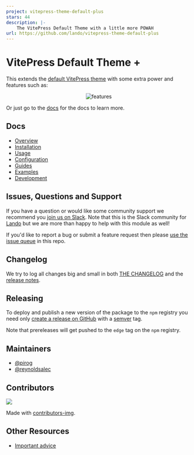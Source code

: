 ```yaml
---
project: vitepress-theme-default-plus
stars: 44
description: |-
    The VitePress Default Theme with a little more POWAH
url: https://github.com/lando/vitepress-theme-default-plus
---
```


# VitePress Default Theme +

This extends the [default VitePress theme](https://vitepress.dev/) with some extra power and features such as:

<div align="center">

![features](./docs/public/images/features.png)

</div>

Or just go to the [docs](https://vitepress-theme-default-plus.lando.dev) for the docs to learn more.

## Docs

* [Overview](https://vitepress-theme-default-plus.lando.dev/overview)
* [Installation](https://vitepress-theme-default-plus.lando.dev/install.html)
* [Usage](https://vitepress-theme-default-plus.lando.dev/usage.html)
* [Configuration](https://vitepress-theme-default-plus.lando.dev/config/config.html)
* [Guides](https://vitepress-theme-default-plus.lando.dev/guides.html)
* [Examples](https://github.com/lando/vitepress-theme-default-plus)
* [Development](https://vitepress-theme-default-plus.lando.dev/development.html)

## Issues, Questions and Support

If you have a question or would like some community support we recommend you [join us on Slack](https://launchpass.com/devwithlando). Note that this is the Slack community for [Lando](https://lando.dev) but we are more than happy to help with this module as well!

If you'd like to report a bug or submit a feature request then please [use the issue queue](https://github.com/lando/vitepress-theme-default-plus/issues/new/choose) in this repo.

## Changelog

We try to log all changes big and small in both [THE CHANGELOG](https://github.com/lando/vitepress-theme-default-plus/blob/main/CHANGELOG.md) and the [release notes](https://github.com/lando/vitepress-theme-default-plus/releases).

## Releasing

To deploy and publish a new version of the package to the `npm` registry you need only [create a release on GitHub](https://docs.github.com/en/repositories/releasing-projects-on-github/managing-releases-in-a-repository) with a [semver](https://semver.org) tag.

Note that prereleases will get pushed to the `edge` tag on the `npm` registry.

## Maintainers

* [@pirog](https://github.com/pirog)
* [@reynoldsalec](https://github.com/reynoldsalec)

## Contributors

<a href="https://github.com/lando/vitepress-theme-default-plus/graphs/contributors">
  <img src="https://contrib.rocks/image?repo=lando/vitepress-theme-default-plus" />
</a>

Made with [contributors-img](https://contrib.rocks).

## Other Resources

* [Important advice](https://www.youtube.com/watch?v=WA4iX5D9Z64)

